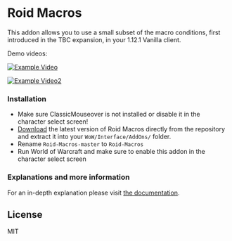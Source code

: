 # Roid Macros

This addon allows you to use a small subset of the macro conditions, first introduced in the TBC expansion, in your 1.12.1 Vanilla client.

Demo videos:

[![Example Video](https://img.youtube.com/vi/xHTe4Df77MY/0.jpg)](https://www.youtube.com/watch?v=xHTe4Df77MY)

[![Example Video2](https://img.youtube.com/vi/0w5nePeJlPU/0.jpg)](https://www.youtube.com/watch?v=0w5nePeJlPU)

### Installation

- Make sure ClassicMouseover is not installed or disable it in the character select screen!
- [Download](https://github.com/DennisWG/Roid-Macros/archive/master.zip) the latest version of Roid Macros directly from the repository and extract it into your `WoW/Interface/AddOns/` folder.
- Rename `Roid-Macros-master` to `Roid-Macros`
- Run World of Warcraft and make sure to enable this addon in the character select screen

### Explanations and more information

For an in-depth explanation please visit [the documentation](https://denniswg.github.io/Roid-Macros/).

License
----

MIT
